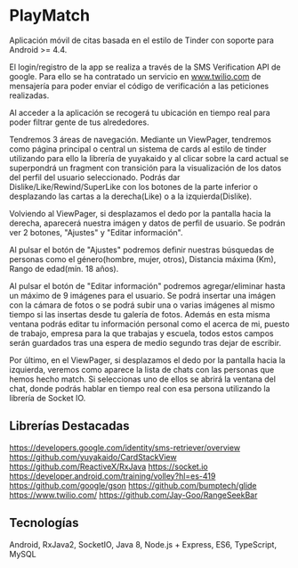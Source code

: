 # PlayMatch

Aplicación móvil de citas basada en el estilo de Tinder con soporte para Android >= 4.4.

El login/registro de la app se realiza a través de la SMS Verification API de google. Para ello se ha contratado un servicio en www.twilio.com de mensajería para poder enviar el código de verificación a las peticiones realizadas.

Al acceder a la aplicación se recogerá tu ubicación en tiempo real para poder filtrar gente de tus alrededores.

Tendremos 3 áreas de navegación. Mediante un ViewPager, tendremos como página principal o central un sistema de cards al estilo de tinder utilizando para ello la librería de yuyakaido y al clicar sobre la card actual se superpondrá un fragment con transición para la visualización de los datos del perfil del usuario seleccionado. Podrás dar Dislike/Like/Rewind/SuperLike con los botones de la parte inferior o desplazando las cartas a la derecha(Like) o a la izquierda(Dislike).

Volviendo al ViewPager, si desplazamos el dedo por la pantalla hacia la derecha, aparecerá nuestra imágen y datos de perfil de usuario. Se podrán ver 2 botones, "Ajustes" y "Editar información".

Al pulsar el botón de "Ajustes" podremos definir nuestras búsquedas de personas como el género(hombre, mujer, otros), Distancia máxima (Km), Rango de edad(mín. 18 años).

Al pulsar el botón de "Editar información" podremos agregar/eliminar hasta un máximo de 9 imágenes para el usuario. Se podrá insertar una imágen con la cámara de fotos o se podrá subir una o varias imágenes al mismo tiempo si las insertas desde tu galería de fotos. Además en esta misma ventana podrás editar tu información personal como el acerca de mi, puesto de trabajo, empresa para la que trabajas y escuela, todos estos campos serán guardados tras una espera de medio segundo tras dejar de escribir.

Por último, en el ViewPager, si desplazamos el dedo por la pantalla hacia la izquierda, veremos como aparece la lista de chats con las personas que hemos hecho match. Si seleccionas uno de ellos se abrirá la ventana del chat, donde podrás hablar en tiempo real con esa persona utilizando la librería de Socket IO.

Librerías Destacadas
----------------------

https://developers.google.com/identity/sms-retriever/overview
https://github.com/yuyakaido/CardStackView
https://github.com/ReactiveX/RxJava
https://socket.io
https://developer.android.com/training/volley?hl=es-419
https://github.com/google/gson
https://github.com/bumptech/glide
https://www.twilio.com/
https://github.com/Jay-Goo/RangeSeekBar

Tecnologías
-------------

Android, RxJava2, SocketIO, Java 8, Node.js + Express, ES6, TypeScript, MySQL
